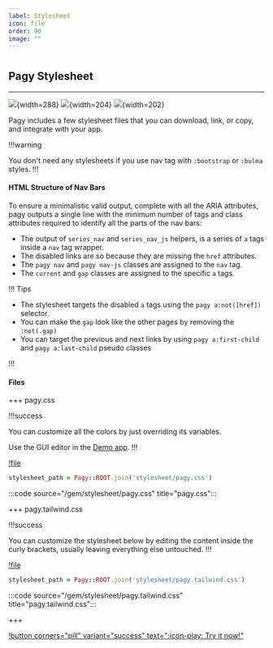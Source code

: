 ```yaml
---
label: Stylesheet
icon: file
order: 90
image: ""
---
```


# 

## Pagy Stylesheet

---

![](../assets/images/series_nav.png){width=288}
![](../assets/images/input_nav_js.png){width=204}
![](../assets/images/limit_tag_js.png){width=202}

Pagy includes a few stylesheet files that you can download, link, or copy, and integrate with your app.

!!!warning

You don't need any stylesheets if you use nav tag with `:bootstrap` or `:bulma` styles.
!!!

#### HTML Structure of Nav Bars

To ensure a minimalistic valid output, complete with all the ARIA attributes, pagy outputs a single line with the minimum number of tags
and class attributes required to identify all the parts of the nav bars:

- The output of `series_nav` and `series_nav_js` helpers, is a series of `a` tags inside a `nav` tag wrapper.
- The disabled links are so because they are missing the `href` attributes.
- The `pagy nav` and `pagy nav-js` classes are assigned to the `nav` tag.
- The `current` and `gap` classes are assigned to the specific `a` tags.

!!! Tips

- The stylesheet targets the disabled `a` tags using the `pagy a:not([href])` selector.
- You can make the `gap` look like the other pages by removing the `:not(.gap)`
- You can target the previous and next links by using `pagy a:first-child` and `pagy a:last-child` pseudo classes

!!!

#### Files

+++ pagy.css

!!!success

You can customize all the colors by just overriding its variables.

Use the GUI editor in the [Demo app](../sandbox/playground#3-demo-app).
!!!

[!file](../gem/stylesheet/pagy.css)

```ruby 
stylesheet_path = Pagy::ROOT.join('stylesheet/pagy.css')
```

:::code source="/gem/stylesheet/pagy.css" title="pagy.css":::

+++ pagy.tailwind.css

!!!success

You can customize  the stylesheet below by editing the content inside the curly brackets, usually leaving everything else untouched.
!!!

[!file](../gem/stylesheet/pagy.tailwind.css)

```ruby 
stylesheet_path = Pagy::ROOT.join('stylesheet/pagy.tailwind.css')
```

:::code source="/gem/stylesheet/pagy.tailwind.css" title="pagy.tailwind.css":::

+++

[!button corners="pill" variant="success" text=":icon-play: Try it now!"](../sandbox/playground#3-demo-app)
